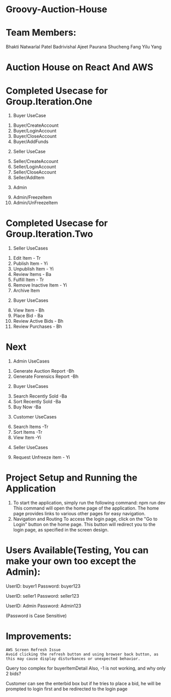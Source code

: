 # Groovy-Auction-House
# Team Members:
Bhakti Natwarlal Patel
Badrivishal Ajeet Paurana
Shucheng Fang
Yilu Yang

# Auction House on React And AWS

# Completed Usecase for Group.Iteration.One

1) Buyer UseCase
1. Buyer/CreateAccount 
2. Buyer/LoginAccount 
3. Buyer/CloseAccount 
4. Buyer/AddFunds 
2) Seller UseCase
5. Seller/CreateAccount 
6. Seller/LoginAccount 
7. Seller/CloseAccount 
8. Seller/AddItem 
3) Admin
9. Admin/FreezeItem
10. Admin/UnFreezeItem


# Completed Usecase for Group.Iteration.Two
1) Seller UseCases
1. Edit Item - Tr
2. Publish Item - Yi
3. Unpublish Item - Yi
4. Review Items - Ba
5. Fulfill Item - Tr 
6. Remove Inactive Item - Yi
7. Archive Item
2) Buyer UseCases 
8. View Item - Bh
9. Place Bid - Ba
10. Review Active Bids - Bh
11. Review Purchases - Bh

# Next
1) Admin UseCases
1. Generate Auction Report -Bh
2. Generate Forensics Report -Bh
2) Buyer UseCases
3. Search Recently Sold -Ba
4. Sort Recently Sold -Ba
5. Buy Now -Ba
3) Customer UseCases
6. Search Items -Tr
7. Sort Items -Tr
8. View Item -Yi
4) Seller UseCases
9. Request Unfreeze item - Yi




# Project Setup and Running the Application
1. To start the application, simply run the following command:
npm run dev
This command will open the home page of the application. The home page provides links to various other pages for easy navigation.
2. Navigation and Routing
To access the login page, click on the "Go to Login" button on the home page. This button will redirect you to the login page, as specified in the screen design.

# Users Available(Testing, You can make your own too except the Admin):

UserID: buyer1 Password: buyer123

UserID: seller1 Password: seller123

UserID: Admin Password: Admin123

(Password is Case Sensitive)

# Improvements:
    AWS Screen Refresh Issue
    Avoid clicking the refresh button and using browser back button, as this may cause display disturbances or unexpected behavior.

Query too complex for buyerItemDetail Also, -1 is not working, and why only 2 bids?


Customer can see the enterbid box but if he tries to place a bid, he will be prompted to login first and be redirected to the login page